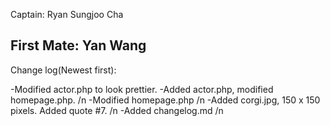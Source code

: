 Captain: Ryan Sungjoo Cha

First Mate: Yan Wang
--------------------------

Change log(Newest first):

-Modified actor.php to look prettier.
-Added actor.php, modified homepage.php. /n
-Modified homepage.php /n
-Added corgi.jpg, 150 x 150 pixels. Added quote #7. /n
-Added changelog.md /n
